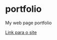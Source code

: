 # portfolio
My web page portfolio

<a href="https://danielsouzza.github.io/portfolio/">Link para o site</a>
